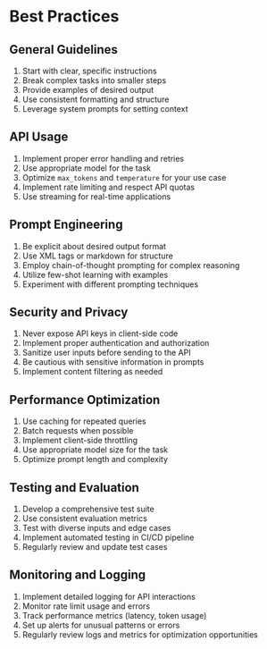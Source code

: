 # Best Practices

## General Guidelines
1. Start with clear, specific instructions
2. Break complex tasks into smaller steps
3. Provide examples of desired output
4. Use consistent formatting and structure
5. Leverage system prompts for setting context

## API Usage
1. Implement proper error handling and retries
2. Use appropriate model for the task
3. Optimize `max_tokens` and `temperature` for your use case
4. Implement rate limiting and respect API quotas
5. Use streaming for real-time applications

## Prompt Engineering
1. Be explicit about desired output format
2. Use XML tags or markdown for structure
3. Employ chain-of-thought prompting for complex reasoning
4. Utilize few-shot learning with examples
5. Experiment with different prompting techniques

## Security and Privacy
1. Never expose API keys in client-side code
2. Implement proper authentication and authorization
3. Sanitize user inputs before sending to the API
4. Be cautious with sensitive information in prompts
5. Implement content filtering as needed

## Performance Optimization
1. Use caching for repeated queries
2. Batch requests when possible
3. Implement client-side throttling
4. Use appropriate model size for the task
5. Optimize prompt length and complexity

## Testing and Evaluation
1. Develop a comprehensive test suite
2. Use consistent evaluation metrics
3. Test with diverse inputs and edge cases
4. Implement automated testing in CI/CD pipeline
5. Regularly review and update test cases

## Monitoring and Logging
1. Implement detailed logging for API interactions
2. Monitor rate limit usage and errors
3. Track performance metrics (latency, token usage)
4. Set up alerts for unusual patterns or errors
5. Regularly review logs and metrics for optimization opportunities
